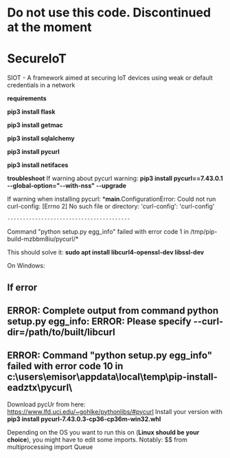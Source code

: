 # Do not use this code. Discontinued at the moment

# SecureIoT
SIOT - A framework aimed at securing IoT devices using weak or default credentials in a network

**requirements**

**pip3 install flask**

**pip3 install getmac**

**pip3 install sqlalchemy**

**pip3 install pycurl**

**pip3 install netifaces**


**troubleshoot**
If warning about pycurl warning:
**pip3 install pycurl==7.43.0.1 --global-option="--with-nss" --upgrade**

If warning when installing pycurl:
*__main__.ConfigurationError: Could not run curl-config: [Errno 2] No such file or directory: 'curl-config': 'curl-config'
    
    ----------------------------------------
Command "python setup.py egg_info" failed with error code 1 in /tmp/pip-build-mzbbm8iu/pycurl/*

This should solve it:
**sudo apt install libcurl4-openssl-dev libssl-dev**


On Windows:

If error
--
ERROR: Complete output from command python setup.py egg_info:
    ERROR: Please specify --curl-dir=/path/to/built/libcurl
 --
ERROR: Command "python setup.py egg_info" failed with error code 10 in c:\users\emisor\appdata\local\temp\pip-install-eadztx\pycurl\
--

 Download pycUr from here: https://www.lfd.uci.edu/~gohlke/pythonlibs/#pycurl
 Install your version with 
 **pip3 install pycurl-7.43.0.3-cp36-cp36m-win32.whl**
 
 Depending on the OS you want to run this on (**Linux should be your choice**), you might have to edit some imports. Notably:
 $$ from multiprocessing import Queue
 
